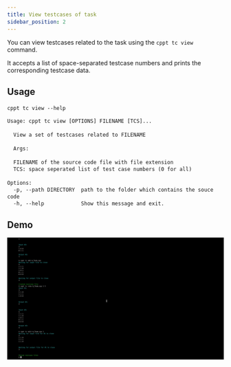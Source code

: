 ```yaml
---
title: View testcases of task
sidebar_position: 2
---
```


You can view testcases related to the task using the `cppt tc view` command.

It accepts a list of space-separated testcase numbers and prints the corresponding testcase data.

## Usage

```
cppt tc view --help
```

```shell
Usage: cppt tc view [OPTIONS] FILENAME [TCS]...

  View a set of testcases related to FILENAME

  Args:

  FILENAME of the source code file with file extension
  TCS: space seperated list of test case numbers (0 for all)

Options:
  -p, --path DIRECTORY  path to the folder which contains the souce code
  -h, --help            Show this message and exit.
```

## Demo

![Testcase view command demo](/gif/tc-view.gif)
